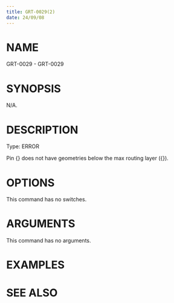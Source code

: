 ```yaml
---
title: GRT-0029(2)
date: 24/09/08
---
```


# NAME

GRT-0029 - GRT-0029

# SYNOPSIS

N/A.

# DESCRIPTION

Type: ERROR

Pin {} does not have geometries below the max routing layer ({}).

# OPTIONS

This command has no switches.

# ARGUMENTS

This command has no arguments.

# EXAMPLES

# SEE ALSO
